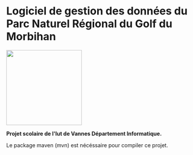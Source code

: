 # Logiciel de gestion des données du Parc Naturel Régional du Golf du Morbihan

<img src="https://upload.wikimedia.org/wikipedia/commons/thumb/e/e3/Parc_naturel_r%C3%A9gional_du_Golfe_du_Morbihan.svg/1200px-Parc_naturel_r%C3%A9gional_du_Golfe_du_Morbihan.svg.png" width="200"/>


**Projet scolaire de l'Iut de Vannes Département Informatique.**

Le package maven (mvn) est nécéssaire pour compiler ce projet.
